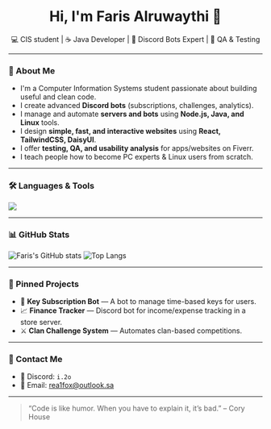 <h1 align="center">Hi, I'm Faris Alruwaythi 👋</h1>

<p align="center">
  💻 CIS student | ☕ Java Developer | 🧠 Discord Bots Expert | 🧪 QA & Testing  
</p>

---

### 🧾 About Me

- I'm a Computer Information Systems student passionate about building useful and clean code.
- I create advanced **Discord bots** (subscriptions, challenges, analytics).
- I manage and automate **servers and bots** using **Node.js, Java, and Linux** tools.
- I design **simple, fast, and interactive websites** using **React, TailwindCSS, DaisyUI**.
- I offer **testing, QA, and usability analysis** for apps/websites on Fiverr.
- I teach people how to become PC experts & Linux users from scratch.

---

### 🛠️ Languages & Tools
<p align="left">
  <img src="https://skillicons.dev/icons?i=java,js,html,css,nodejs,react,tailwind,linux,git,vscode,figma" />
</p>

---

### 📊 GitHub Stats

![Faris's GitHub stats](https://github-readme-stats.vercel.app/api?username=fox1q&show_icons=true&theme=radical)
![Top Langs](https://github-readme-stats.vercel.app/api/top-langs/?username=fox1q&layout=compact&theme=radical)

---

### 📌 Pinned Projects

- 🔐 **Key Subscription Bot** — A bot to manage time-based keys for users.
- 📈 **Finance Tracker** — Discord bot for income/expense tracking in a store server.
- ⚔️ **Clan Challenge System** — Automates clan-based competitions.

---

### 💼 Contact Me
- 📨 Discord: `i.2o`
- 📧 Email: rea1fox@outlook.sa

---

> “Code is like humor. When you have to explain it, it’s bad.” – Cory House
